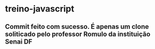 # treino-javascript
## Commit feito com sucesso. É apenas um clone soliticado pelo professor Romulo da instituição Senai DF
